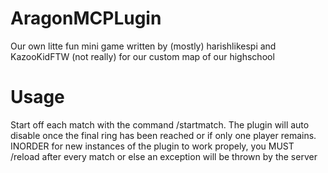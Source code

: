 # AragonMCPLugin
Our own litte fun mini game written by (mostly) harishlikespi and KazooKidFTW (not really) for our custom map of our highschool


# Usage

Start off each match with the command /startmatch. The plugin will auto disable once the final ring has been reached or if only one player remains. INORDER for new instances of the plugin to work propely, you MUST /reload after every match or else an exception will be thrown by the server

